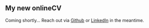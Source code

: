 ## My new onlineCV
Coming shortly...
Reach out via [Github](https://github.com/JonasWeinert) or [LinkedIn](https://www.linkedin.com/in/jweinert1997) in the meantime.
